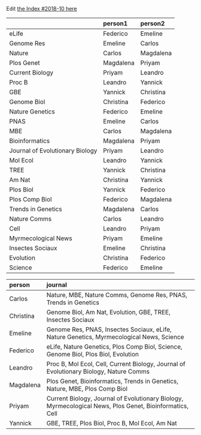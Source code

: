 Edit [the Index #2018-10 here](https://docs.google.com/document/d/1AQIk0JuAQFh2Hgb2ASzKM8_E_91VH0vJOgeFHz-OeuE/edit?usp=sharing)

|                                |person1   |person2   |
|:-------------------------------|:---------|:---------|
|eLife                           |Federico  |Emeline   |
|Genome Res                      |Emeline   |Carlos    |
|Nature                          |Carlos    |Magdalena |
|Plos Genet                      |Magdalena |Priyam    |
|Current Biology                 |Priyam    |Leandro   |
|Proc B                          |Leandro   |Yannick   |
|GBE                             |Yannick   |Christina |
|Genome Biol                     |Christina |Federico  |
|Nature Genetics                 |Federico  |Emeline   |
|PNAS                            |Emeline   |Carlos    |
|MBE                             |Carlos    |Magdalena |
|Bioinformatics                  |Magdalena |Priyam    |
|Journal of Evolutionary Biology |Priyam    |Leandro   |
|Mol Ecol                        |Leandro   |Yannick   |
|TREE                            |Yannick   |Christina |
|Am Nat                          |Christina |Yannick   |
|Plos Biol                       |Yannick   |Federico  |
|Plos Comp Biol                  |Federico  |Magdalena |
|Trends in Genetics              |Magdalena |Carlos    |
|Nature Comms                    |Carlos    |Leandro   |
|Cell                            |Leandro   |Priyam    |
|Myrmecological News             |Priyam    |Emeline   |
|Insectes Sociaux                |Emeline   |Christina |
|Evolution                       |Christina |Federico  |
|Science                         |Federico  |Emeline   |




|person    |journal                                                                                                 |
|:---------|:-------------------------------------------------------------------------------------------------------|
|Carlos    |Nature, MBE, Nature Comms, Genome Res, PNAS, Trends in Genetics                                         |
|Christina |Genome Biol, Am Nat, Evolution, GBE, TREE, Insectes Sociaux                                             |
|Emeline   |Genome Res, PNAS, Insectes Sociaux, eLife, Nature Genetics, Myrmecological News, Science                |
|Federico  |eLife, Nature Genetics, Plos Comp Biol, Science, Genome Biol, Plos Biol, Evolution                      |
|Leandro   |Proc B, Mol Ecol, Cell, Current Biology, Journal of Evolutionary Biology, Nature Comms                  |
|Magdalena |Plos Genet, Bioinformatics, Trends in Genetics, Nature, MBE, Plos Comp Biol                             |
|Priyam    |Current Biology, Journal of Evolutionary Biology, Myrmecological News, Plos Genet, Bioinformatics, Cell |
|Yannick   |GBE, TREE, Plos Biol, Proc B, Mol Ecol, Am Nat                                                          |

